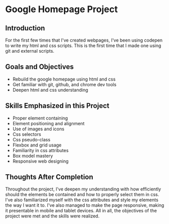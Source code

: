 # Google Homepage Project

## Introduction
For the first few times that I've created webpages, I've been using codepen to write my html and css scripts. This is the first time that I made one using git and external scripts.

## Goals and Objectives

* Rebuild the google homepage using html and css
* Get familiar with git, github, and chrome dev tools
* Deepen html and css understanding

## Skills Emphasized in this Project

* Proper element containing
* Element positioning and alignment
* Use of images and icons
* Css selectors
* Css pseudo-class
* Flexbox and grid usage
* Familiarity in css attributes
* Box model mastery
* Responsive web designing

## Thoughts After Completion

Throughout the project, I've deepen my understanding with how efficiently should the elements be contained and how to properly select them in css. I've also familiarized myself with the css attributes and style my elements the way I want it to. I've also managed to make the page responsive, making it presentable in mobile and tablet devices. All in all, the objectives of the project were met and the skills were realized.